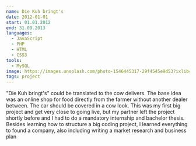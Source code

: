 ```yaml
---
name: Die Kuh bringt's
date: 2012-01-01
start: 01.01.2012
end: 31.09.2013
languages:
  - JavaScript
  - PHP
  - HTML
  - CSS3
tools:
  - MySQL
image: https://images.unsplash.com/photo-1546445317-29f4545e9d53?ixlib=rb-1.2.1&ixid=MXwxMjA3fDB8MHxwaG90by1wYWdlfHx8fGVufDB8fHw%3D&auto=format&fit=crop&h=600&w=600&q=75
tags: project
---
```


"Die Kuh bringt's" could be translated to the cow delivers. The base idea was an online shop for food directly from the farmer without another dealer between. The car should be covered in a cow look.
This was my first big project and get very close to going live, but my partner left the project shortly before and I had to do a mandatory internship and bachelor thesis.
Besides learning how to structure a big coding project, I learned everything to found a company, also including writing a market research and business plan
